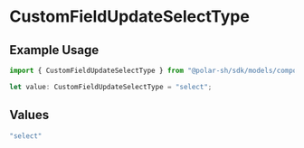 # CustomFieldUpdateSelectType

## Example Usage

```typescript
import { CustomFieldUpdateSelectType } from "@polar-sh/sdk/models/components";

let value: CustomFieldUpdateSelectType = "select";
```

## Values

```typescript
"select"
```